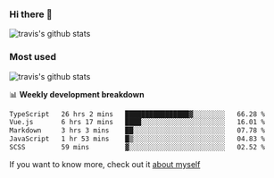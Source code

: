 ### Hi there 👋

<!--
**HondryTravis/HondryTravis** is a ✨ _special_ ✨ repository because its `README.md` (this file) appears on your GitHub profile.

Here are some ideas to get you started:

- 🔭 I’m currently working on ...
- 🌱 I’m currently learning ...
- 👯 I’m looking to collaborate on ...
- 🤔 I’m looking for help with ...
- 💬 Ask me about ...
- 📫 How to reach me: ...
- 😄 Pronouns: ...
- ⚡ Fun fact: ...
-->

![travis's github stats](https://github-readme-stats.vercel.app/api?username=HondryTravis&hide=stars)
### Most used
![travis's github stats](https://github-readme-stats.anuraghazra1.vercel.app/api/top-langs/?username=HondryTravis&layout=compact&hide_title=true)

📊 **Weekly development breakdown**

<!--START_SECTION:waka-->

```txt
TypeScript   26 hrs 2 mins   ████████████████▓░░░░░░░░   66.28 %
Vue.js       6 hrs 17 mins   ████░░░░░░░░░░░░░░░░░░░░░   16.01 %
Markdown     3 hrs 3 mins    ██░░░░░░░░░░░░░░░░░░░░░░░   07.78 %
JavaScript   1 hr 53 mins    █▒░░░░░░░░░░░░░░░░░░░░░░░   04.83 %
SCSS         59 mins         ▓░░░░░░░░░░░░░░░░░░░░░░░░   02.52 %
```

<!--END_SECTION:waka-->

If you want to know more, check out it [about myself](https://hondrytravis.github.io/)

